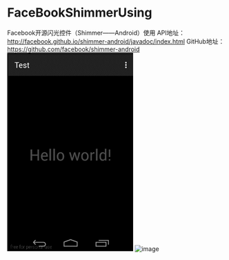 # FaceBookShimmerUsing
Facebook开源闪光控件（Shimmer——Android）使用
API地址：http://facebook.github.io/shimmer-android/javadoc/index.html
GitHub地址：https://github.com/facebook/shimmer-android
![image](https://github.com/StrangerMosr/FaceBookShimmerUsing/blob/master/shimmerUsing.gif)
![image](https://github.com/StrangerMosr/FaceBookShimmerUsing/blob/master/shimmerEffect.gif)
